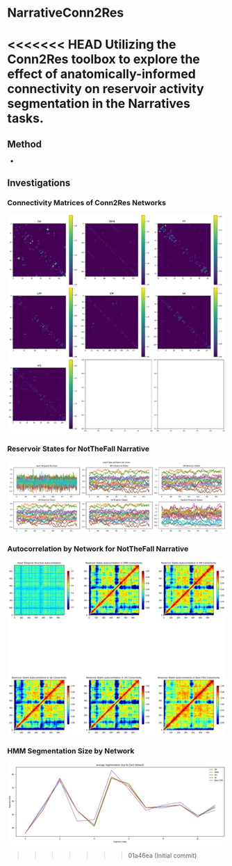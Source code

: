 # NarrativeConn2Res
<<<<<<< HEAD
Utilizing the Conn2Res toolbox to explore the effect of anatomically-informed connectivity on reservoir activity segmentation in the Narratives tasks.
=======

## Method
-


## Investigations

### Connectivity Matrices of Conn2Res Networks

![Alt text](results/Conn2Resconnectivities.png)

### Reservoir States for NotTheFall Narrative

![Alt text](results/statespernetwork.png)

### Autocorrelation by Network for NotTheFall Narrative

![Alt text](results/states_autocorr.png)

### HMM Segmentation Size by Network

![Alt text](results/segmentation_size.png)
>>>>>>> 01a46ea (Initial commit)

